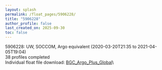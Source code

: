 ```yaml
---
layout: splash
permalink: /float_pages/5906228/
title: "5906228"
author_profile: false
last_created_on: 2025-09-30
toc: false
---
```

 
5906228: UW, SOCCOM, Argo equivalent (2020-03-20T21:35 to 2021-04-05T19:04)\
38 profiles completed\
Individual float file download: [BGC_Argo_Plus_Global](https://ftp.soest.hawaii.edu/bgc_argo_plus/Individual_Floats/outliers_removed/5906228_Sprof_processed.nc)\
